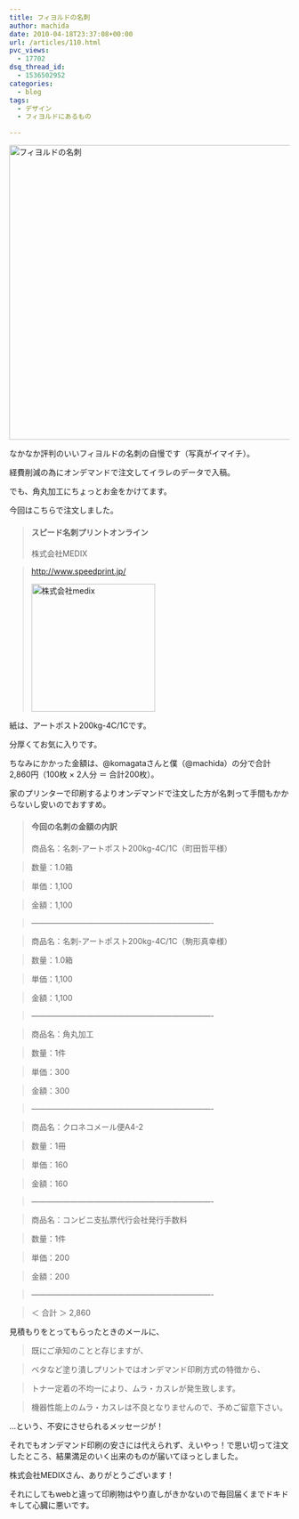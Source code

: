 ```yaml
---
title: フィヨルドの名刺
author: machida
date: 2010-04-18T23:37:08+00:00
url: /articles/110.html
pvc_views:
  - 17702
dsq_thread_id:
  - 1536502952
categories:
  - blog
tags:
  - デザイン
  - フィヨルドにあるもの

---
```

<p class="center">
  <a href="http://fjord.jp/wp-content/uploads/2010/04/name_cards.jpg"><img src="http://fjord.jp/wp-content/uploads/2010/04/name_cards-530x530.jpg" alt="フィヨルドの名刺" title="フィヨルドの名刺" width="530" height="530" class="alignnone size-medium wp-image-111" /></a>
</p>

なかなか評判のいいフィヨルドの名刺の自慢です（写真がイマイチ）。

経費削減の為にオンデマンドで注文してイラレのデータで入稿。

でも、角丸加工にちょっとお金をかけてます。

今回はこちらで注文しました。

> #### スピード名刺プリントオンライン
>
> 株式会社MEDIX

> <http://www.speedprint.jp/>
>
> <p class="center">
>   <a href="http://www.speedprint.jp/"><img src="http://fjord.jp/wp-content/uploads/2010/04/medix.jpg" alt="株式会社medix" title="株式会社medix" width="222" height="230" class="alignnone size-full wp-image-122" /></a>
> </p>

紙は、アートポスト200kg-4C/1Cです。

分厚くてお気に入りです。

ちなみにかかった金額は、@komagataさんと僕（@machida）の分で合計2,860円（100枚 × 2人分 ＝ 合計200枚）。

家のプリンターで印刷するよりオンデマンドで注文した方が名刺って手間もかからないし安いのでおすすめ。

> #### 今回の名刺の金額の内訳
>
> 商品名：名刺-アートポスト200kg-4C/1C（町田哲平様）

> 数量：1.0箱

> 単価：1,100

> 金額：1,100

> &#8212;&#8212;&#8212;&#8212;&#8212;&#8212;&#8212;&#8212;&#8212;&#8212;&#8212;&#8212;&#8212;&#8212;&#8212;&#8212;&#8212;&#8212;&#8212;&#8212;&#8212;&#8212;&#8212;-

> 商品名：名刺-アートポスト200kg-4C/1C（駒形真幸様）

> 数量：1.0箱

> 単価：1,100

> 金額：1,100

> &#8212;&#8212;&#8212;&#8212;&#8212;&#8212;&#8212;&#8212;&#8212;&#8212;&#8212;&#8212;&#8212;&#8212;&#8212;&#8212;&#8212;&#8212;&#8212;&#8212;&#8212;&#8212;&#8212;-

> 商品名：角丸加工

> 数量：1件

> 単価：300

> 金額：300

> &#8212;&#8212;&#8212;&#8212;&#8212;&#8212;&#8212;&#8212;&#8212;&#8212;&#8212;&#8212;&#8212;&#8212;&#8212;&#8212;&#8212;&#8212;&#8212;&#8212;&#8212;&#8212;&#8212;-

> 商品名：クロネコメール便A4-2

> 数量：1冊

> 単価：160

> 金額：160

> &#8212;&#8212;&#8212;&#8212;&#8212;&#8212;&#8212;&#8212;&#8212;&#8212;&#8212;&#8212;&#8212;&#8212;&#8212;&#8212;&#8212;&#8212;&#8212;&#8212;&#8212;&#8212;&#8212;-

> 商品名：コンビニ支払票代行会社発行手数料

> 数量：1件

> 単価：200

> 金額：200

> &#8212;&#8212;&#8212;&#8212;&#8212;&#8212;&#8212;&#8212;&#8212;&#8212;&#8212;&#8212;&#8212;&#8212;&#8212;&#8212;&#8212;&#8212;&#8212;&#8212;&#8212;&#8212;&#8212;-

> ＜ 合計 ＞ 2,860

見積もりをとってもらったときのメールに、

> 既にご承知のことと存じますが、

> ベタなど塗り潰しプリントではオンデマンド印刷方式の特徴から、

> トナー定着の不均一により、ムラ・カスレが発生致します。

> 機器性能上のムラ・カスレは不良となりませんので、予めご留意下さい。

…という、不安にさせられるメッセージが！

それでもオンデマンド印刷の安さには代えられず、えいやっ！で思い切って注文したところ、結果満足のいく出来のものが届いてほっとしました。

株式会社MEDIXさん、ありがとうございます！

それにしてもwebと違って印刷物はやり直しがきかないので毎回届くまでドキドキして心臓に悪いです。
